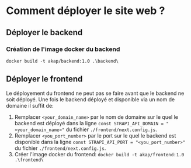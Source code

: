 # Comment déployer le site web ?

## Déployer le backend

### Création de l'image docker du backend
`docker build -t akap/backend:1.0 .\backend\`

## Déployer le frontend
Le déployement du frontend ne peut pas se faire avant que le backend ne soit déployé.
Une fois le backend déployé et disponible via un nom de domaine il suffit de:
1. Remplacer `<your_domain_name>` par le nom de domaine sur le quel le backend est déployé dans la ligne `const STRAPI_API_DOMAIN = "<your_domain_name>"` du fichier `./frontend/next.config.js`.
2. Remplacer `<you_port_number>` par le port sur le quel le backend est disponible dans la ligne `const STRAPI_API_PORT = "<you_port_number>"` du fichier `./frontend/next.config.js`.
3. Créer l'image docker du frontend: `docker build -t akap/frontend:1.0 .\frontend\`